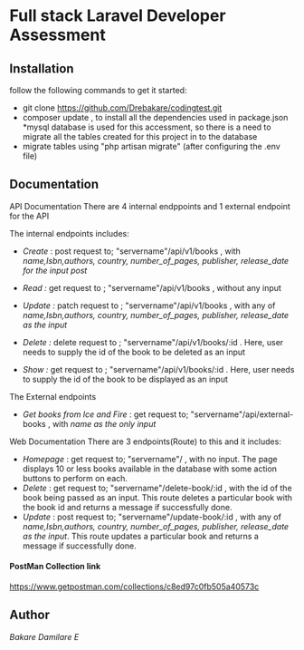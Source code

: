 # Full stack Laravel Developer Assessment
    
    
## Installation
follow the following commands to get it started:

* git clone https://github.com/Drebakare/codingtest.git
* composer update , to install all the dependencies used in package.json
*mysql database is used for this accessment, so there is a need to migrate all the tables created for this project in to the database
* migrate tables using "php artisan migrate" (after configuring the .env file)

## Documentation

API Documentation
There are 4 internal endppoints and 1 external endpoint for the API

The internal endpoints includes:
* *Create* : post request to;   "servername"/api/v1/books , with *name,Isbn,authors, country, number_of_pages, publisher, release_date for the input post*

*  *Read :* get request to ; "servername"/api/v1/books , without any input
* *Update :* patch request to ; "servername"/api/v1/books , with any of *name,Isbn,authors, country, number_of_pages, publisher, release_date as the input*
* *Delete :* delete request to ; "servername"/api/v1/books/:id . Here, user needs to supply the id of the book to be deleted as an input
* *Show :* get request to ; "servername"/api/v1/books/:id . Here, user needs to supply the id of the book to be displayed as an input

The External endpoints 
* *Get books from Ice and Fire* : get request to;   "servername"/api/external-books , with *name as the only input*

Web Documentation
There are 3 endpoints(Route) to this and it includes:
* *Homepage* : get request to;   "servername"/ , with no input. The page displays  10 or less books available in the database with some action buttons to perform on each.
* *Delete* : get request to;   "servername"/delete-book/:id , with the id of the book being passed as an input. This route deletes a particular book with the book id and returns a message if successfully done.
* *Update* : post request to;   "servername"/update-book/:id , with any of *name,Isbn,authors, country, number_of_pages, publisher, release_date as the input*. This route updates a particular book and returns a message if successfully done.

#### PostMan Collection link
https://www.getpostman.com/collections/c8ed97c0fb505a40573c

## Author
*Bakare Damilare E*
